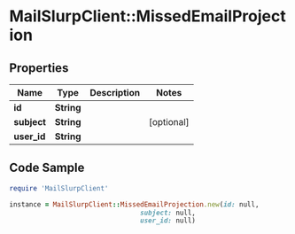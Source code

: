 # MailSlurpClient::MissedEmailProjection

## Properties

Name | Type | Description | Notes
------------ | ------------- | ------------- | -------------
**id** | **String** |  | 
**subject** | **String** |  | [optional] 
**user_id** | **String** |  | 

## Code Sample

```ruby
require 'MailSlurpClient'

instance = MailSlurpClient::MissedEmailProjection.new(id: null,
                                 subject: null,
                                 user_id: null)
```


